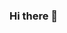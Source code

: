 ### Hi there 👋

<!--
**sojjyCodes/sojjyCodes** is a ✨ _special_ ✨ repository because its `README.md` (this file) appears on your GitHub profile.

- 🔭 I’m currently working on a Laravel Project
- 🌱 I’m currently learning PHP Laravel

-->
